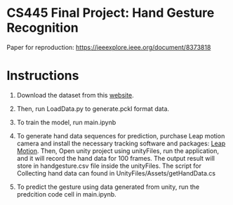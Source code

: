 # CS445 Final Project: Hand Gesture Recognition

Paper for reproduction: https://ieeexplore.ieee.org/document/8373818

# Instructions

1. Download the dataset from this [website](http://www-rech.telecom-lille.fr/shrec2017-hand/). <br>

2. Then, run LoadData.py to generate.pckl format data. <br>

3. To train the model, run main.ipynb <br>

4. To generate hand data sequences for prediction, purchase Leap motion camera and install the necessary tracking software and packages: [Leap Motion](https://developer.leapmotion.com/?_gl=1*1i38fke*_ga*MTA0MzE5MTQwNy4xNjc5MzQxNDEy*_ga_5G8B19JLWG*MTY4MzQ4MTA3OC4xNS4xLjE2ODM0ODEwODguNTAuMC4w). Then, Open unity project using unityFiles, run the application, and it will record the hand data for 100 frames. The output result will store in handgesture.csv file inside the unityFiles. The script for Collecting hand data can found in UnityFiles/Assets/getHandData.cs

5. To predict the gesture using data generated from unity, run the predcition code cell in main.ipynb.
    


